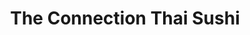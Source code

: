 ---
layout: place
title: "The Connection Thai Sushi"
permalink: /nevada/henderson/the-connection-thai-sushi.html
stateAbbr: NV
stateName: Nevada
cityName: Henderson
place_id: ChIJ8y2fQ_TRyIAR7d89bGf2jjw
photos:
  - name: >-
      places/ChIJ8y2fQ_TRyIAR7d89bGf2jjw/photos/AeeoHcK6dptBZQZadLwlaipSNPJIHMvNoH6SGabcEqT5IeME8UiqRAZCGiEryPKg3LciP6CxZNG2ii70V_mxM3O71p0wVzPnaSDpsPnehK_3rxhd1d9iSN5_BWCe_B-pMTvMr5JkYd84X6e-AjIS0DQP6IffJx5znsSN6c_dawFPPDN-m9L6LGCHQRAA5UDnjQLbm1y0VFPC7MAiK3USe_Uf2fh3MineL9qlSIgsPJ4J84TtIOSo_qNx0EqqCD8Z1hBMgsfv59TatSjRht4n0t0ZLSYjsziTad-ra0eaBL2SKItPPg
    widthPx: 3024
    heightPx: 4032
    authorAttributions:
      - displayName: The Connection Thai Sushi
        uri: https://maps.google.com/maps/contrib/115336535608967455278
        photoUri: >-
          https://lh3.googleusercontent.com/a-/ALV-UjXcCEiApfbOgaZIRopZfRLwDFz5aLyIYz2BAMU9nLbzs7NOMGR3=s100-p-k-no-mo
    flagContentUri: >-
      https://www.google.com/local/imagery/report/?cb_client=maps_api_places.places_api&image_key=!1e10!2sAF1QipO_4N1UsESsoIlRbFlKc8Jsy5meF_kDp_FAIB-9&hl=en-US
    googleMapsUri: >-
      https://www.google.com/maps/place//data=!3m4!1e2!3m2!1sAF1QipO_4N1UsESsoIlRbFlKc8Jsy5meF_kDp_FAIB-9!2e10!4m2!3m1!1s0x80c8d1f4439f2df3:0x3c8ef6676c3ddfed
  - name: >-
      places/ChIJ8y2fQ_TRyIAR7d89bGf2jjw/photos/AeeoHcJjoxp51bGm-Cp78GS6MQYQzLcLo15dBf3nm2W4uJhdynt_SG9KS8tdd7oiy6aRDMfmhtCDuXT9c4G4s1nn077_ZHoTXsJl_gGUo8UkuVz4Dm-ip4A2vsL2YhYLNDEPSRPs9wSgIuhYdk2ZnlzgewiHCXGd3CbSJNBrlvTwaCMHyKyjh8SV34vig2KWc1z9EQ02HBx16H3bi2NyyO4z8LueLbxXcaBu3JB5Y0Xl4lZDF6ZPPdv2z-SXC5NaqDgnMeYni54ZN3NqbK61ptxUUd5fVsDQVe6xdCwUqEwrYEC9zQ
    widthPx: 4032
    heightPx: 2269
    authorAttributions:
      - displayName: The Connection Thai Sushi
        uri: https://maps.google.com/maps/contrib/115336535608967455278
        photoUri: >-
          https://lh3.googleusercontent.com/a-/ALV-UjXcCEiApfbOgaZIRopZfRLwDFz5aLyIYz2BAMU9nLbzs7NOMGR3=s100-p-k-no-mo
    flagContentUri: >-
      https://www.google.com/local/imagery/report/?cb_client=maps_api_places.places_api&image_key=!1e10!2sAF1QipPiAUPoiifAVkCMRMemIQ2dG8zXpsV-MDxmV7ew&hl=en-US
    googleMapsUri: >-
      https://www.google.com/maps/place//data=!3m4!1e2!3m2!1sAF1QipPiAUPoiifAVkCMRMemIQ2dG8zXpsV-MDxmV7ew!2e10!4m2!3m1!1s0x80c8d1f4439f2df3:0x3c8ef6676c3ddfed
  - name: >-
      places/ChIJ8y2fQ_TRyIAR7d89bGf2jjw/photos/AeeoHcKq3RqNTnVDzha5Ro7LuKhcDPAnARS5zUVWYUjBFToZe7cb61vq961vasn81oon2Hj5tlfNAcsBbF5Nyk96IHvYXrYVkHoHA2wSuB9yggnE4DZVmecpX2MJSIlwZnqcr8FXKev_5DqbmUHYSHe__P330DGygvfEh0tkMx4PnYiRU1Fz5g2Cx35PaOQdJIy8vXhroIEpDZSUnGZEVrAo2HWoTC5GdkHpo9FKj70ki6s0vWp4PNnvpx-mL41fCmDxgUiCAjzzqMNfH1yfOQ0lAHgrLteEhm7YRj0E8jpG301LWbDP5ZAtL4guPSjno-oOE1pyq0TarCZWSNYjVcFs8NKE60r9QmC-UxQqThTZIosNI1Nvuucc6XP56Tq2hIAeJSXi2-266pkOx7hm6PoRpcBsyhUFCS10Q7sLT2AL_xVPAv28uqBK9BWE6Zmz9Q
    widthPx: 3000
    heightPx: 4000
    authorAttributions:
      - displayName: Juan Velez
        uri: https://maps.google.com/maps/contrib/105487686751479520356
        photoUri: >-
          https://lh3.googleusercontent.com/a-/ALV-UjURmS5A8zmgaFK2PIsc0bNs7870mplGC4xy0FF_ON6TfqwJHe9W=s100-p-k-no-mo
    flagContentUri: >-
      https://www.google.com/local/imagery/report/?cb_client=maps_api_places.places_api&image_key=!1e10!2sCIABIhADycKzCRwc5mfXAJYAAq0b&hl=en-US
    googleMapsUri: >-
      https://www.google.com/maps/place//data=!3m4!1e2!3m2!1sCIABIhADycKzCRwc5mfXAJYAAq0b!2e10!4m2!3m1!1s0x80c8d1f4439f2df3:0x3c8ef6676c3ddfed
  - name: >-
      places/ChIJ8y2fQ_TRyIAR7d89bGf2jjw/photos/AeeoHcLJwbHZtrcVPS01KfdG0z6koj_6ioBRceIVdVmO9sNTaF7OkdufYpSDtRpn0ybgK7Wt1KCi5BeBdbB8O9428TgCP_qXaKOYhyRdkSjwfvZkndlgdJxYEL4Neiog46O1s4K60yxdSK22h0DIt1YjauBGDNXVAnT7F3_bNJbtK2vC1sJteL-kW2Mr90mqU6eEZyWI8eZyuiHGQdgauZa9UcNm1ZupAoVLz6weyInz2CeSF9tXC0e_Q0gM0cxuSq2IE7sspFa9MwCppnjwy4rFXSeGxEz0joMNxO90btbVYV8Xh_fGUi8ckfPPebOoh5pgfYy8bgyNZrSlviL7TP9c-TPGoIQ8aznfVF5uow9T_vfspE_i25A6vT0aMhw_93sYPS9z3oGkj2nZA_ZspKeQ0agzstgu1mpglt8jSSbMERtPIhM
    widthPx: 4032
    heightPx: 3024
    authorAttributions:
      - displayName: Phithak Mongkhonthanasap
        uri: https://maps.google.com/maps/contrib/101008940438156475805
        photoUri: >-
          https://lh3.googleusercontent.com/a/ACg8ocKmG9BZvvf1kgUtrtYKurzA4rNWycmYt-KOTbZ-3bN8LT7u=s100-p-k-no-mo
    flagContentUri: >-
      https://www.google.com/local/imagery/report/?cb_client=maps_api_places.places_api&image_key=!1e10!2sCIHM0ogKEICAgICW_In2yQE&hl=en-US
    googleMapsUri: >-
      https://www.google.com/maps/place//data=!3m4!1e2!3m2!1sCIHM0ogKEICAgICW_In2yQE!2e10!4m2!3m1!1s0x80c8d1f4439f2df3:0x3c8ef6676c3ddfed
  - name: >-
      places/ChIJ8y2fQ_TRyIAR7d89bGf2jjw/photos/AeeoHcI3bGigSCkq61ItIo8iJORRgUyBYcDE6pMyGrA89Q3a5F1pEhLepYJiaOiGJoTjcFoN9GP5SWvm03fDyN7zB4URWuGTZBjx--dKpkDMBg7yL-9DG3lAeoqk57bQqhdDhqKldosB9vkwxERnvCoJPgyQjkMuiw9toEgQvGSsyV9KuFTSt0xxZHsjCfQPFnK1bGH1efZJ7K5JXyG0CAvoYExjU6IOGAgIzL1OsWDNdfHUPf7khMkdFjvZHIDjPtckb1p715IQypYd9Kp2clmVZxss852CqNPBJdS_chVhW6iAoQ
    widthPx: 1478
    heightPx: 1108
    authorAttributions:
      - displayName: The Connection Thai Sushi
        uri: https://maps.google.com/maps/contrib/115336535608967455278
        photoUri: >-
          https://lh3.googleusercontent.com/a-/ALV-UjXcCEiApfbOgaZIRopZfRLwDFz5aLyIYz2BAMU9nLbzs7NOMGR3=s100-p-k-no-mo
    flagContentUri: >-
      https://www.google.com/local/imagery/report/?cb_client=maps_api_places.places_api&image_key=!1e10!2sAF1QipP4hnW_tDQ6yZwgZIfMDCzEZSfPb9f0yWaiZ--n&hl=en-US
    googleMapsUri: >-
      https://www.google.com/maps/place//data=!3m4!1e2!3m2!1sAF1QipP4hnW_tDQ6yZwgZIfMDCzEZSfPb9f0yWaiZ--n!2e10!4m2!3m1!1s0x80c8d1f4439f2df3:0x3c8ef6676c3ddfed
  - name: >-
      places/ChIJ8y2fQ_TRyIAR7d89bGf2jjw/photos/AeeoHcILNvWPACIyP_skJUfuOadIPY-bdQCC60q7An_vkbhaKm5GR2QYVHbEIP3R8zgkcdvzFYk0fnfKFa0wNK8WMYFbUK337-ndLKlLCpeo3ZRA3iruVpjDtDpRcDr8g1SUttEagut705nlaFjAG40KhLB50fG0WlL0tUPge8O1PQvGk4joDEH0gSBUxPOcaPSOxgxL3C14SnWiD1ZyEcHVP17OypIy8WoYUpZ_2mqNy_UZGgVS00YcDBNAmg-K8LP6tTEY73pGC-7W13nJPN4q4WTjsQGrMA3Mf2ZEEGK_SqrXUw
    widthPx: 960
    heightPx: 720
    authorAttributions:
      - displayName: The Connection Thai Sushi
        uri: https://maps.google.com/maps/contrib/115336535608967455278
        photoUri: >-
          https://lh3.googleusercontent.com/a-/ALV-UjXcCEiApfbOgaZIRopZfRLwDFz5aLyIYz2BAMU9nLbzs7NOMGR3=s100-p-k-no-mo
    flagContentUri: >-
      https://www.google.com/local/imagery/report/?cb_client=maps_api_places.places_api&image_key=!1e10!2sAF1QipMInnOR_9LT8Ub04W_OHf2yONxiZUfcj1RaiHoN&hl=en-US
    googleMapsUri: >-
      https://www.google.com/maps/place//data=!3m4!1e2!3m2!1sAF1QipMInnOR_9LT8Ub04W_OHf2yONxiZUfcj1RaiHoN!2e10!4m2!3m1!1s0x80c8d1f4439f2df3:0x3c8ef6676c3ddfed
  - name: >-
      places/ChIJ8y2fQ_TRyIAR7d89bGf2jjw/photos/AeeoHcKCt3N39uspJvOZOm97L0nwgfa3Kp-Tchax0doLaKsPJdx-j6LwZlQFu_DgLKrtw81x1cJbSN_SdQLQfKRZnNA1TiTAsZg16bTVRPEFTomvmNAuv4e-VhPhDb-MjuxDraKQBynxCX_vYOIbgL7BDg0BdyTqRAuCWogkOri9jrooBGCTWr1EYOAk7quEBF0vAL33j9m9QrWBg5F5Jg8NVrvIT2Sik4vwwdXoDXwVJDoWh7ad0NQNry93YiGOUhwcVv01VXk_vn1N8xKHrX239JQvvdmNA1RhXHANwHmx24_Hdg
    widthPx: 4032
    heightPx: 3024
    authorAttributions:
      - displayName: The Connection Thai Sushi
        uri: https://maps.google.com/maps/contrib/115336535608967455278
        photoUri: >-
          https://lh3.googleusercontent.com/a-/ALV-UjXcCEiApfbOgaZIRopZfRLwDFz5aLyIYz2BAMU9nLbzs7NOMGR3=s100-p-k-no-mo
    flagContentUri: >-
      https://www.google.com/local/imagery/report/?cb_client=maps_api_places.places_api&image_key=!1e10!2sAF1QipMg_zC1Q0C3LlZehzquGNF5QbNXOTOAInAm1HCN&hl=en-US
    googleMapsUri: >-
      https://www.google.com/maps/place//data=!3m4!1e2!3m2!1sAF1QipMg_zC1Q0C3LlZehzquGNF5QbNXOTOAInAm1HCN!2e10!4m2!3m1!1s0x80c8d1f4439f2df3:0x3c8ef6676c3ddfed
  - name: >-
      places/ChIJ8y2fQ_TRyIAR7d89bGf2jjw/photos/AeeoHcLV-5EJxN-ruEe7ttX8B9ZWYN2CGbA8YLil_eWa68_cK_HW-1RqRBNSwZ01B7cMywgTTz80vxILlwh9ZVI6ZeLCkVwP3qECKMT3tbq1flsz3A-gPHGFp7BBHmOYAobyjftgSy2yfvgH27sfiY5Sl00X_ExhFRvkOC_MLH78zzWJWZBV4CERD2lzPR_0t_q1g8ktjMDzpl6EVSjIAecy--WRiQyaDba1vz2UpKGQZx5qZ0Lxc0iCMj23Z8AhrukvSDhNyxTwih-2l5dYoIYZbF-XH0G36FmmzSXxOE70YvDIGg
    widthPx: 4032
    heightPx: 3024
    authorAttributions:
      - displayName: The Connection Thai Sushi
        uri: https://maps.google.com/maps/contrib/115336535608967455278
        photoUri: >-
          https://lh3.googleusercontent.com/a-/ALV-UjXcCEiApfbOgaZIRopZfRLwDFz5aLyIYz2BAMU9nLbzs7NOMGR3=s100-p-k-no-mo
    flagContentUri: >-
      https://www.google.com/local/imagery/report/?cb_client=maps_api_places.places_api&image_key=!1e10!2sAF1QipN0dyIRwS0B1clWzSDFPMoyBcobCJOT-C2yWK09&hl=en-US
    googleMapsUri: >-
      https://www.google.com/maps/place//data=!3m4!1e2!3m2!1sAF1QipN0dyIRwS0B1clWzSDFPMoyBcobCJOT-C2yWK09!2e10!4m2!3m1!1s0x80c8d1f4439f2df3:0x3c8ef6676c3ddfed
  - name: >-
      places/ChIJ8y2fQ_TRyIAR7d89bGf2jjw/photos/AeeoHcLnZR3CG8rHgTjx3s7XH73MWItMK9-pg48Yj7N00px1KiBZjjUY97oxbbz27k29MrSXDPGwxRDNpW8EbY1zOdO6p1M_bN9slswo-emsH3yaTPwrb0RC7w-dK0jZ685LyOnsa-c9QijQcIUEs0a7lYDRH34HzMA73GhCTCS6TSh-CxK1lfu5Lwp9348C7fvd41o8V7ZBAf6XbGNmaoBcAaMf9jhIYtPAD6yZZEYuDQwUH81V678IJhjUHkb0wJ2BnVVYsBP42k-CYVw8PtSOp2ia_Izr_jHeDzx-Ou3sL6iJ8A
    widthPx: 4032
    heightPx: 3024
    authorAttributions:
      - displayName: The Connection Thai Sushi
        uri: https://maps.google.com/maps/contrib/115336535608967455278
        photoUri: >-
          https://lh3.googleusercontent.com/a-/ALV-UjXcCEiApfbOgaZIRopZfRLwDFz5aLyIYz2BAMU9nLbzs7NOMGR3=s100-p-k-no-mo
    flagContentUri: >-
      https://www.google.com/local/imagery/report/?cb_client=maps_api_places.places_api&image_key=!1e10!2sAF1QipP6XaTIbTEl1rabLeErrI-yZtZgbZGsGCTewYUM&hl=en-US
    googleMapsUri: >-
      https://www.google.com/maps/place//data=!3m4!1e2!3m2!1sAF1QipP6XaTIbTEl1rabLeErrI-yZtZgbZGsGCTewYUM!2e10!4m2!3m1!1s0x80c8d1f4439f2df3:0x3c8ef6676c3ddfed
  - name: >-
      places/ChIJ8y2fQ_TRyIAR7d89bGf2jjw/photos/AeeoHcIjbdiSJDs5pn9LJX9B7wLzm6p43eoFW8vUFHdJtbZ9IuXq3D2ErTHGcJ5eMhMRBXmFjFEiZSvDichyfgnfGezVFJ_6kBret6EF0EoU68oHRMkm_mzOKI0B3XE3ZJiRVFtve76uzKhMNAk-fVinTSeHWbAvhcER1X0OyOnUfFIC8hcj1VCj38Pd5NvxQMVxpVMaE4d23DLWZxtgNs6IMcRSK4xmxw91JchtUpiwscMUW6RPB57Wh9Yn6vGpCm0kwC8w-SrLdgO5dPMhLQfwjXF0mNzZYaClucG4fA1_eeoRcg
    widthPx: 4032
    heightPx: 3024
    authorAttributions:
      - displayName: The Connection Thai Sushi
        uri: https://maps.google.com/maps/contrib/115336535608967455278
        photoUri: >-
          https://lh3.googleusercontent.com/a-/ALV-UjXcCEiApfbOgaZIRopZfRLwDFz5aLyIYz2BAMU9nLbzs7NOMGR3=s100-p-k-no-mo
    flagContentUri: >-
      https://www.google.com/local/imagery/report/?cb_client=maps_api_places.places_api&image_key=!1e10!2sAF1QipPEBVgpK8hd1YnD8t4-EwkUKXmsYTkznBcahEc6&hl=en-US
    googleMapsUri: >-
      https://www.google.com/maps/place//data=!3m4!1e2!3m2!1sAF1QipPEBVgpK8hd1YnD8t4-EwkUKXmsYTkznBcahEc6!2e10!4m2!3m1!1s0x80c8d1f4439f2df3:0x3c8ef6676c3ddfed
address: 2724 N Green Valley Pkwy, Henderson, NV 89014, USA
street: 2724 N Green Valley Pkwy
city: Henderson
state: NV
zip: '89014'
country: USA
neighborhood: Green Valley North
latitude: '36.069584'
longitude: '-115.080631'
accessibility_options:
  wheelchairAccessibleParking: true
  wheelchairAccessibleEntrance: true
  wheelchairAccessibleRestroom: true
  wheelchairAccessibleSeating: true
business_status: OPERATIONAL
name: The Connection Thai Sushi
google_maps_links:
  directionsUri: >-
    https://www.google.com/maps/dir//''/data=!4m7!4m6!1m1!4e2!1m2!1m1!1s0x80c8d1f4439f2df3:0x3c8ef6676c3ddfed!3e0
  placeUri: https://maps.google.com/?cid=4363696013026648045
  writeAReviewUri: >-
    https://www.google.com/maps/place//data=!4m3!3m2!1s0x80c8d1f4439f2df3:0x3c8ef6676c3ddfed!12e1
  reviewsUri: >-
    https://www.google.com/maps/place//data=!4m4!3m3!1s0x80c8d1f4439f2df3:0x3c8ef6676c3ddfed!9m1!1b1
  photosUri: >-
    https://www.google.com/maps/place//data=!4m3!3m2!1s0x80c8d1f4439f2df3:0x3c8ef6676c3ddfed!10e5
primary_type: Restaurant
opening_hours:
  regular: null
  current: null
secondary_opening_hours:
  regular:
    weekdayDescriptions: null
    type: null
  current:
    weekdayDescriptions: null
    type: null
phone: (702) 522-7736
price_level: PRICE_LEVEL_MODERATE
price_range: $20 &ndash; $30
rating: '4.7'
rating_count: 203
website: http://theconnectionthaisushi.net/
description: null
reviews: null
parking_options: null
payment_options: null
allow_dogs: null
curbside_pickup: null
delivery: null
dine_in: null
good_for_children: null
good_for_groups: null
good_for_sports: null
live_music: null
menu_for_children: null
outdoor_seating: null
reservable: null
restroom: null
serves_beer: null
serves_breakfast: null
serves_brunch: null
serves_cocktails: null
serves_coffee: null
serves_dinner: null
serves_dessert: null
serves_lunch: null
serves_vegetarian_food: null
serves_wine: null
takeout: null

---